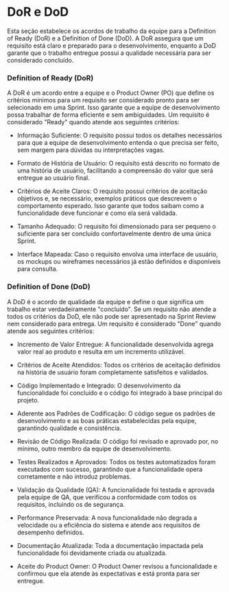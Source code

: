 # DoR e DoD 
Esta seção estabelece os acordos de trabalho da equipe para a Definition of Ready (DoR) e a Definition of Done (DoD). A DoR assegura que um requisito está claro e preparado para o desenvolvimento, enquanto a DoD garante que o trabalho entregue possui a qualidade necessária para ser considerado concluído.
### Definition of Ready (DoR) 
A DoR é um acordo entre a equipe e o Product Owner (PO) que define os critérios mínimos para um requisito ser considerado pronto para ser selecionado em uma Sprint. Isso garante que a equipe de desenvolvimento possa trabalhar de forma eficiente e sem ambiguidades.
Um requisito é considerado "Ready" quando atende aos seguintes critérios:

* Informação Suficiente: O requisito possui todos os detalhes necessários para que a equipe de desenvolvimento entenda o que precisa ser feito, sem margem para dúvidas ou interpretações vagas.

* Formato de História de Usuário: O requisito está descrito no formato de uma história de usuário, facilitando a compreensão do valor que será entregue ao usuário final.

* Critérios de Aceite Claros: O requisito possui critérios de aceitação objetivos e, se necessário, exemplos práticos que descrevem o comportamento esperado. Isso garante que todos saibam como a funcionalidade deve funcionar e como ela será validada.

* Tamanho Adequado: O requisito foi dimensionado para ser pequeno o suficiente para ser concluído confortavelmente dentro de uma única Sprint.

* Interface Mapeada: Caso o requisito envolva uma interface de usuário, os mockups ou wireframes necessários já estão definidos e disponíveis para consulta.
### Definition of Done (DoD) 
A DoD é o acordo de qualidade da equipe e define o que significa um trabalho estar verdadeiramente "concluído". Se um requisito não atende a todos os critérios da DoD, ele não pode ser apresentado na Sprint Review nem considerado para entrega.
Um requisito é considerado "Done" quando atende aos seguintes critérios:

* Incremento de Valor Entregue: A funcionalidade desenvolvida agrega valor real ao produto e resulta em um incremento utilizável.

* Critérios de Aceite Atendidos: Todos os critérios de aceitação definidos na história de usuário foram completamente satisfeitos e validados.

* Código Implementado e Integrado: O desenvolvimento da funcionalidade foi concluído e o código foi integrado à base principal do projeto.

* Aderente aos Padrões de Codificação: O código segue os padrões de desenvolvimento e as boas práticas estabelecidas pela equipe, garantindo qualidade e consistência.

* Revisão de Código Realizada: O código foi revisado e aprovado por, no mínimo, outro membro da equipe de desenvolvimento.

* Testes Realizados e Aprovados: Todos os testes automatizados foram executados com sucesso, garantindo que a funcionalidade opera corretamente e não introduz problemas.

* Validação da Qualidade (QA): A funcionalidade foi testada e aprovada pela equipe de QA, que verificou a conformidade com todos os requisitos, incluindo os de segurança.

* Performance Preservada: A nova funcionalidade não degrada a velocidade ou a eficiência do sistema e atende aos requisitos de desempenho definidos.

* Documentação Atualizada: Toda a documentação impactada pela funcionalidade foi devidamente criada ou atualizada.

* Aceite do Product Owner: O Product Owner revisou a funcionalidade e confirmou que ela atende às expectativas e está pronta para ser entregue.
